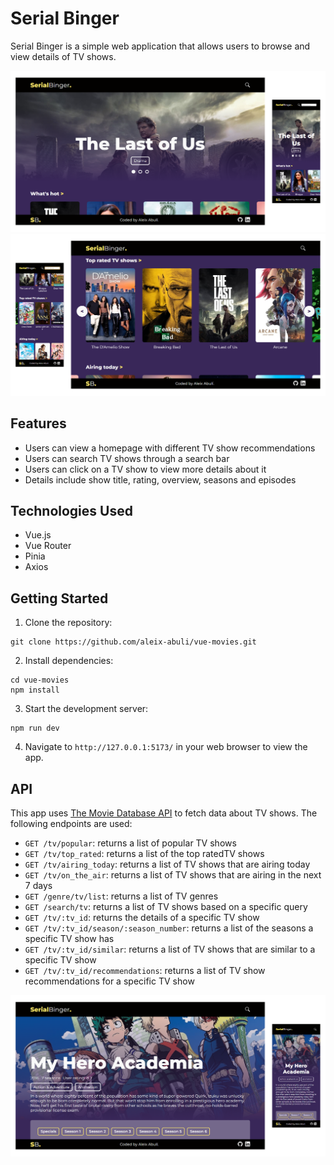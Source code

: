 # Serial Binger

Serial Binger is a simple web application that allows users to browse and view details of TV shows.

![Mock up 1](./public/mockup1.png)
![Mock up 2](./public/mockup2_2.png)

## Features

- Users can view a homepage with different TV show recommendations
- Users can search TV shows through a search bar
- Users can click on a TV show to view more details about it
- Details include show title, rating, overview, seasons and episodes

## Technologies Used

- Vue.js
- Vue Router
- Pinia
- Axios

## Getting Started

1. Clone the repository:

```npm
git clone https://github.com/aleix-abuli/vue-movies.git
```

2. Install dependencies:

```npm
cd vue-movies
npm install
```

3. Start the development server:

```npm
npm run dev
```

4. Navigate to `http://127.0.0.1:5173/` in your web browser to view the app.

## API

This app uses [The Movie Database API](https://developers.themoviedb.org/3/getting-started/introduction) to fetch data about TV shows. The following endpoints are used:

- `GET /tv/popular`: returns a list of popular TV shows
- `GET /tv/top_rated`: returns a list of the top ratedTV shows
- `GET /tv/airing_today`: returns a list of TV shows that are airing today
- `GET /tv/on_the_air`: returns a list of TV shows that are airing in the next 7 days
- `GET /genre/tv/list`: returns a list of TV genres
- `GET /search/tv`: returns a list of TV shows based on a specific query
- `GET /tv/:tv_id`: returns the details of a specific TV show
- `GET /tv/:tv_id/season/:season_number`: returns a list of the seasons a specific TV show has
- `GET /tv/:tv_id/similar`: returns a list of TV shows that are similar to a specific TV show
- `GET /tv/:tv_id/recommendations`: returns a list of TV show recommendations for a specific TV show

![Mock up 3](./public/mockup3.png)
